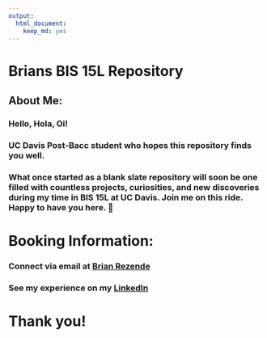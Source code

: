 ```yaml
---
output: 
  html_document: 
    keep_md: yes
---
```

# Brians BIS 15L Repository
## About Me:
### Hello, Hola, Oi! 
### UC Davis Post-Bacc student who hopes this repository finds you well.
### What once started as a blank slate repository will soon be one filled with countless projects, curiosities, and new discoveries during my time in BIS 15L at UC Davis. Join me on this ride. Happy to have you here. :thought_balloon:

# Booking Information:
### Connect via email at [Brian Rezende](mailto:brezende@ucdavis.edu)
### See my experience on my [LinkedIn](https://www.linkedin.com/in/brian-rezende/)

# Thank you!